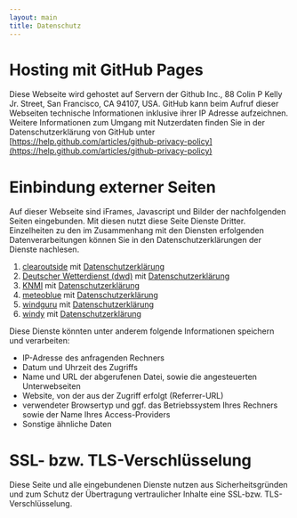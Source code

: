 ```yaml
---
layout: main
title: Datenschutz
---
```


# Hosting mit GitHub Pages

Diese Webseite wird gehostet auf Servern der Github Inc., 88 Colin P Kelly Jr. Street, San Francisco, CA 94107, USA. GitHub kann beim Aufruf dieser Webseiten technische Informationen inklusive ihrer IP Adresse aufzeichnen. Weitere Informationen zum Umgang mit Nutzerdaten finden Sie in der Datenschutzerklärung von GitHub unter [https://help.github.com/articles/github-privacy-policy](https://help.github.com/articles/github-privacy-policy)

# Einbindung externer Seiten

Auf dieser Webseite sind iFrames, Javascript und Bilder der nachfolgenden Seiten eingebunden. Mit diesen nutzt diese Seite Dienste Dritter. Einzelheiten zu den im Zusammenhang mit den Diensten erfolgenden Datenverarbeitungen können Sie in den Datenschutzerklärungen der Dienste nachlesen.

1. [clearoutside](https://clearoutside.com/) mit [Datenschutzerklärung](https://clearoutside.com/page/privacy_policy/)
1. [Deutscher Wetterdienst (dwd)](https://www.dwd.de/DE/) mit [Datenschutzerklärung](https://www.dwd.de/DE/service/datenschutz/datenschutz_node.html)
1. [KNMI](https://www.knmi.nl/) mit [Datenschutzerklärung](https://www.knmi.nl/privacy)
1. [meteoblue](https://www.meteoblue.com/) mit [Datenschutzerklärung](https://content.meteoblue.com/de/content/view/full/2855)
1. [windguru](https://www.windguru.cz/) mit [Datenschutzerklärung](https://www.windguru.cz/help.php?sec=privacy)
1. [windy](https://www.windy.com/) mit [Datenschutzerklärung](https://account.windy.com/agreements/windy-privacy-policy)

Diese Dienste könnten unter anderem folgende Informationen speichern und verarbeiten:

- IP-Adresse des anfragenden Rechners
- Datum und Uhrzeit des Zugriffs
- Name und URL der abgerufenen Datei, sowie die angesteuerten Unterwebseiten
- Website, von der aus der Zugriff erfolgt (Referrer-URL)
- verwendeter Browsertyp und ggf. das Betriebssystem Ihres Rechners sowie der Name Ihres Access-Providers
- Sonstige ähnliche Daten

# SSL- bzw. TLS-Verschlüsselung
Diese Seite und alle eingebundenen Dienste nutzen aus Sicherheitsgründen und zum Schutz der Übertragung vertraulicher Inhalte eine SSL-bzw. TLS-Verschlüsselung.

